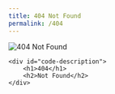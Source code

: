```yaml
---
title: 404 Not Found
permalink: /404
---
```

<div class="status-page-container">
<div>
    <img src="https://i.imgur.com/Ewp6a5U.jpg" alt="404 Not Found" />

    <div id="code-description">
        <h1>404</h1>
        <h2>Not Found</h2>
    </div>
</div>
</div>
